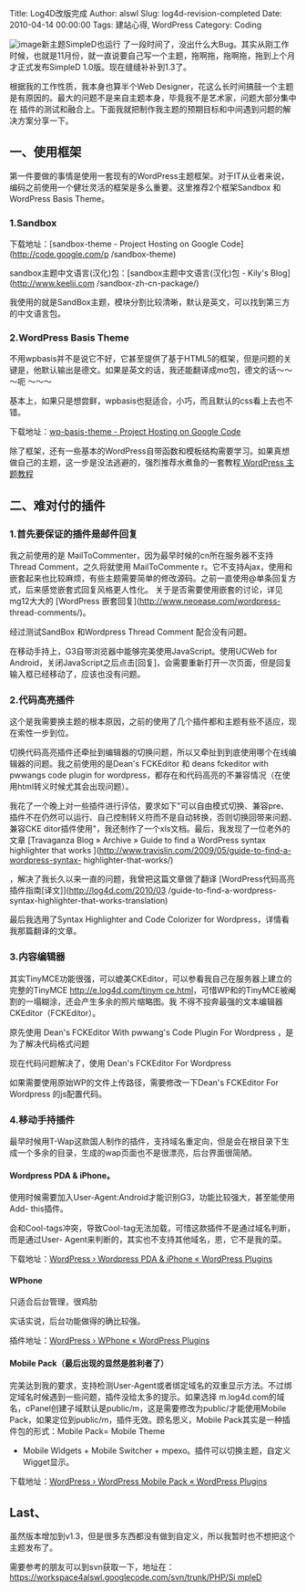 Title: Log4D改版完成
Author: alswl
Slug: log4d-revision-completed
Date: 2010-04-14 00:00:00
Tags: 建站心得, WordPress
Category: Coding

![image](http://77g0h6.com1.z0.glb.clouddn.com/2010/04/log4d_screenshot.png)新主题SimpleD也运行
了一段时间了，没出什么大Bug。其实从刚工作时候，也就是11月份，就一直说要自己写一个主题，拖啊拖，拖啊拖，拖到上个月才正式发布SimpleD
1.0版。现在缝缝补补到1.3了。

根据我的工作性质，我本身也算半个Web Designer，花这么长时间搞鼓一个主题是有原因的。最大的问题不是来自主题本身，毕竟我不是艺术家，问题大部分集中在
插件的测试和融合上。下面我就把制作我主题的预期目标和中间遇到问题的解决方案分享一下。

## 一、使用框架

第一件要做的事情是使用一套现有的WordPress主题框架。对于IT从业者来说，编码之前使用一个健壮灵活的框架是多么重要。这里推荐2个框架Sandbox 和
WordPress Basis Theme。

### 1.Sandbox

下载地址：[sandbox-theme - Project Hosting on Google Code](http://code.google.com/p
/sandbox-theme)

sandbox主题中文语言(汉化)包：[sandbox主题中文语言(汉化)包 - Kily's Blog](http://www.keelii.com
/sandbox-zh-cn-package/)

我使用的就是SandBox主题，模块分割比较清晰，默认是英文，可以找到第三方的中文语言包。

### 2.WordPress Basis Theme

不用wpbasis并不是说它不好，它甚至提供了基于HTML5的框架，但是问题的关键是，他默认输出是德文。如果是英文的话，我还能翻译成mo包，德文的话～～～呃
～～～

基本上，如果只是想尝鲜，wpbasis也挺适合，小巧，而且默认的css看上去也不错。

下载地址：[wp-basis-theme - Project Hosting on Google
Code](http://code.google.com/p/wp-basis-theme/)

除了框架，还有一些基本的WordPress自带函数和模板结构需要学习。如果真想做自己的主题，这一步是没法逃避的，强烈推荐水煮鱼的一套教程[
WordPress 主题教程 ](http://fairyfish.net/series/wordpress-theme-tutorials/)

## 二、难对付的插件

### 1.首先要保证的插件是邮件回复

我之前使用的是 MailToCommenter，因为最早时候的cn所在服务器不支持 Thread Comment，之久将就使用 MailToCommente
r。它不支持Ajax，使用和嵌套起来也比较麻烦，有些主题需要简单的修改源码。之前一直使用@单条回复方式，后来感觉嵌套式回复风格更人性化。
关于是否需要使用嵌套的讨论，详见mg12大大的 [WordPress 嵌套回复](http://www.neoease.com/wordpress-
thread-comments/)。

经过测试SandBox 和Wordpress Thread Comment 配合没有问题。

在移动手持上，G3自带浏览器中能够完美使用JavaScript。使用UCWeb for
Android，关闭JavaScript之后点击[回复]，会需要重新打开一次页面，但是回复输入框已经移动了，应该也没有问题。

### 2.代码高亮插件

这个是我需要换主题的根本原因，之前的使用了几个插件都和主题有些不适应，现在索性一步到位。

切换代码高亮插件还牵扯到编辑器的切换问题，所以又牵扯到到底使用哪个在线编辑器的问题。我之前使用的是Dean's FCKEditor 和 deans
fckeditor with pwwangs code plugin for
wordpress，都存在和代码高亮的不兼容情况（在使用html转义时候尤其会出现问题）。

我花了一个晚上对一些插件进行评估，要求如下"可以自由模式切换、兼容pre、插件不在仍然可以运行、自己控制转义符而不是自动转换，否则切换回带来问题、兼容CKE
ditor插件使用"，我还制作了一个xls文档。最后，我发现了一位老外的文章 [Travaganza Blog » Archive » Guide to
find a WordPress syntax highlighter that works
](http://www.travislin.com/2009/05/guide-to-find-a-wordpress-syntax-
highlighter-that-works/)

，解决了我长久以来一直的问题，我曾把这篇文章做了翻译 [WordPress代码高亮插件指南[译文]](http://log4d.com/2010/03
/guide-to-find-a-wordpress-syntax-highlighter-that-works-translation)

最后我选用了Syntax Highlighter and Code Colorizer for Wordpress，详情看我那篇翻译的文章。

### 3.内容编辑器

其实TinyMCE功能很强，可以媲美CKEditor，可以参看我自己在服务器上建立的完整的TinyMCE [http://e.log4d.com/tinym
ce.html](http://e.log4d.com/tinymce.html)，可惜WP和的TinyMCE被阉割的一塌糊涂，还会产生多余的照片缩略图。我
不得不投奔最强的文本编辑器CKEditor（FCKEditor）。

原先使用 Dean's FCKEditor With pwwang's Code Plugin For Wordpress ，是为了解决代码格式问题

现在代码问题解决了，使用 Dean's FCKEditor For Wordpress

如果需要使用原始WP的文件上传路径，需要修改一下Dean's FCKEditor For Wordpress 的js配置代码。

### 4.移动手持插件

最早时候用T-Wap这款国人制作的插件，支持域名重定向，但是会在根目录下生成一个多余的目录，生成的wap页面也不是很漂亮，后台界面很简陋。

#### Wordpress PDA & iPhone。

使用时候需要加入User-Agent:Android才能识别G3，功能比较强大，甚至能使用Add- this插件。

会和Cool-tags冲突，导致Cool-tag无法加载，可惜这款插件不是通过域名判断，而是通过User-
Agent来判断的，其实也不支持其他域名，恩，它不是我的菜。

下载地址：[WordPress › Wordpress PDA & iPhone « WordPress
Plugins](http://wordpress.org/extend/plugins/wp-pda/)

#### WPhone

只适合后台管理，很鸡肋

实话实说，后台功能做得的确比较强。

插件地址：[WordPress › WPhone « WordPress
Plugins](http://wordpress.org/extend/plugins/wphone/)

#### Mobile Pack（最后出现的显然是胜利者了）

完美达到我的要求，支持检测User-Agent或者绑定域名的双重显示方法。不过绑定域名时候遇到一些问题，插件没给太多的提示。如果选择
m.log4d.com的域名，cPanel创建子域默认是public/m，这是需要修改为public/才能使用Mobile
Pack，如果定位到public/m，插件无效。顾名思义，Mobile Pack其实是一种插件包的形式：Mobile Pack= Mobile Theme
+ Mobile Widgets + Mobile Switcher + mpexo。插件可以切换主题，自定义Wigget显示。

下载地址：[WordPress › WordPress Mobile Pack « WordPress
Plugins](http://wordpress.org/extend/plugins/wordpress-mobile-pack/)

## Last、

虽然版本增加到v1.3，但是很多东西都没有做到自定义，所以我暂时也不想把这个主题发布了。

需要参考的朋友可以到svn获取一下，地址在：[https://workspace4alswl.googlecode.com/svn/trunk/PHP/Si
mpleD](https://workspace4alswl.googlecode.com/svn/trunk/PHP/SimpleD)

